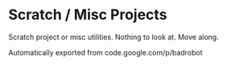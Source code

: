 # Scratch / Misc Projects

Scratch project or misc utilities. Nothing to look at. Move along.

Automatically exported from code.google.com/p/badrobot 
